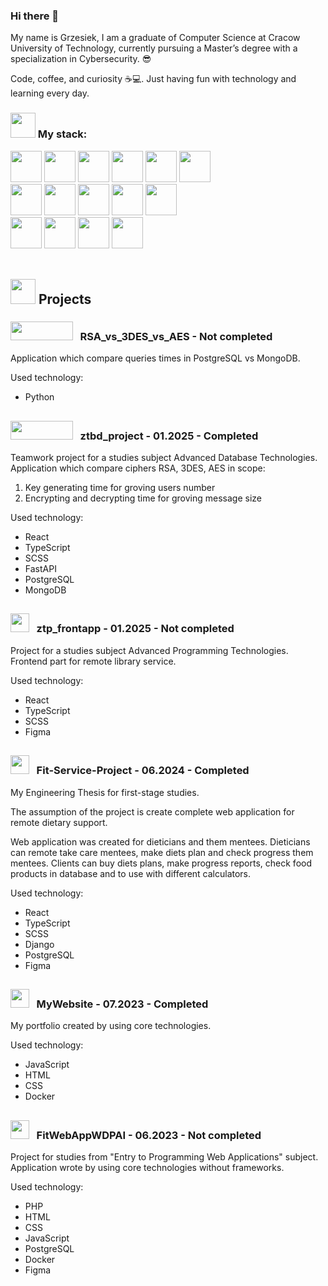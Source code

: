 ### Hi there 👋

My name is Grzesiek, I am a graduate of Computer Science at Cracow University of Technology, currently pursuing a Master’s degree with a specialization in Cybersecurity. 😎

Code, coffee, and curiosity ☕💻. Just having fun with technology and learning every day.

### <img src="https://github.com/grzesiek999/grzesiek999/assets/43814123/b667719f-44e0-4ba5-bf68-d7c91a33a022" width=40 height=40> My stack: 
<img src="https://github.com/grzesiek999/grzesiek999/assets/43814123/84356648-58a9-45fa-85c5-aab98272adea" width=50 height=50>
<img src="https://github.com/grzesiek999/grzesiek999/assets/43814123/6b4cfb68-87d9-47e7-9919-eca74fb8c7c2" width=50 height=50>
<img src="https://github.com/grzesiek999/grzesiek999/assets/43814123/07a69ba0-261a-48f2-9cb8-8d59dbf9daf3" width=50 height=50>
<img src="https://github.com/grzesiek999/grzesiek999/assets/43814123/b7bb973d-c8da-4a04-a8c3-b22b85c1828c" width=50 height=50>
<img src="https://github.com/grzesiek999/grzesiek999/assets/43814123/a383905c-dab3-43be-a7be-4427001b9978" width=50 height=50>
<img src="https://github.com/grzesiek999/grzesiek999/assets/43814123/4269f958-c572-4a43-b4b2-eb8afd23fb5e" width=50 height=50>
<br />
<img src="https://github.com/grzesiek999/grzesiek999/assets/43814123/f3f6f431-9781-413f-be31-5410210d2a58" width=50 height=50>
<img src="https://github.com/grzesiek999/grzesiek999/assets/43814123/286853da-8fdd-4bb1-816a-4a74ae02846a" width=50 height=50>
<img src="https://github.com/user-attachments/assets/1ce73470-2b4b-4bd9-b580-963fc505ec2b" width=50 height=50>
<img src="https://github.com/grzesiek999/grzesiek999/assets/43814123/e8011f38-2e50-457e-a1c6-dc547ca71ff4" width=50 height=50>
<img src="https://github.com/grzesiek999/grzesiek999/assets/43814123/f2292af9-1408-4349-b377-c9855b8e903b" width=50 height=50>
<br />
<img src="https://github.com/grzesiek999/grzesiek999/assets/43814123/11eb1aac-04c5-4eea-9edc-a88176c23f75" width=50 height=50>
<img src="https://github.com/grzesiek999/grzesiek999/assets/43814123/e0f4c62c-deff-49a8-ad5c-ffceb2600607" width=50 height=50>
<img src="https://github.com/grzesiek999/grzesiek999/assets/43814123/20095041-70a9-485a-8752-b59b25e00f10" width=50 height=50>
<img src="https://github.com/grzesiek999/grzesiek999/assets/43814123/c677ec1f-e57b-4b9b-b2b9-fa87008e5bc9" width=50 height=50> 

<br />

<br />

## <img src="https://github.com/user-attachments/assets/3114bf5d-8b40-4c09-be18-5a689866a588" width=40 height=40> Projects

### <img src="" width=100 height=30> &nbsp;  RSA_vs_3DES_vs_AES - Not completed

Application which compare queries times in PostgreSQL vs MongoDB.

Used technology:
<ul>
  <li>Python</li>
</ul>

##

### <img src="https://github.com/user-attachments/assets/7c3ff209-a348-42ac-8316-76fd4d49b7c5" width=100 height=30> &nbsp;  ztbd_project - 01.2025 - Completed

Teamwork project for a studies subject Advanced Database Technologies.
<br />
Application which compare ciphers RSA, 3DES, AES in scope:
<ol>
  <li>Key generating time for groving users number</li>
  <li>Encrypting and decrypting time for groving message size</li>
</ol>

Used technology:
<ul>
  <li>React</li>
  <li>TypeScript</li>
  <li>SCSS</li>
  <li>FastAPI</li>
  <li>PostgreSQL</li>
  <li>MongoDB</li>
</ul>

##

### <img src="https://github.com/user-attachments/assets/5dd2ba10-ce45-4fa6-9b35-c5465e5af2ea" width=30 height=30> &nbsp; ztp_frontapp - 01.2025 - Not completed

Project for a studies subject Advanced Programming Technologies.
<br />
Frontend part for remote library service.

Used technology:
<ul>
  <li>React</li>
  <li>TypeScript</li>
  <li>SCSS</li>
  <li>Figma</li>
</ul>

##

### <img src="https://github.com/grzesiek999/grzesiek999/assets/43814123/2dfe54f6-3b65-4080-a416-634f9f3fb8e5" width=30 height=30> &nbsp; Fit-Service-Project - 06.2024 - Completed
My Engineering Thesis for first-stage studies.

The assumption of the project is create complete web application for remote dietary support.

Web application was created for dieticians and them mentees. Dieticians can remote take care mentees, make diets plan and check progress them mentees.
Clients can buy diets plans, make progress reports, check food products in database and to use with different calculators. 

Used technology:
<ul>
  <li>React</li>
  <li>TypeScript</li>
  <li>SCSS</li>
  <li>Django</li>
  <li>PostgreSQL</li>
  <li>Figma</li>
</ul>

##

<!--### <img src="https://github.com/grzesiek999/grzesiek999/assets/43814123/850b625d-e2eb-4790-9ed8-28a9a2834580" width=30 height=30> &nbsp; Portfolio - in progress.

My portfolio created by using frameworks.

Used technology:
<ul>
  <li>React</li>
  <li>TypeScript</li>
  <li>SCSS</li>
</ul>

##-->

### <img src="https://github.com/grzesiek999/grzesiek999/assets/43814123/b5b70abc-c1e4-4c9b-b816-76e5724d0a3e" width=30 height=30> &nbsp; MyWebsite - 07.2023 - Completed

My portfolio created by using core technologies.

Used technology:
<ul>
  <li>JavaScript</li>
  <li>HTML</li>
  <li>CSS</li>
  <li>Docker</li>
</ul>

##

### <img src="https://github.com/grzesiek999/grzesiek999/assets/43814123/3c34cb84-4360-4cd7-ae2e-fb4d5c8b854f" width=30 height=30> &nbsp; FitWebAppWDPAI - 06.2023 - Not completed
Project for studies from "Entry to Programming Web Applications" subject. Application wrote by using core technologies without frameworks.

Used technology:
<ul>
  <li>PHP</li>
  <li>HTML</li>
  <li>CSS</li>
  <li>JavaScript</li>
  <li>PostgreSQL</li>
  <li>Docker</li>
  <li>Figma</li>
</ul>
